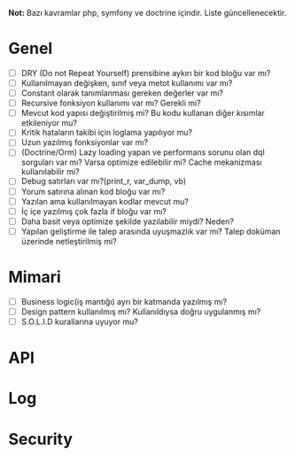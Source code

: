 **Not:** Bazı kavramlar php, symfony ve doctrine içindir. Liste güncellenecektir.

# Genel
- [ ] DRY (Do not Repeat Yourself) prensibine aykırı bir kod bloğu var mı?
- [ ] Kullanılmayan değişken, sınıf veya metot kullanımı var mı?
- [ ] Constant olarak tanımlanması gereken değerler var mı?
- [ ] Recursive fonksiyon kullanımı var mı? Gerekli mi?
- [ ] Mevcut kod yapısı değiştirilmiş mi? Bu kodu kullanan diğer kısımlar etkileniyor mu?
- [ ] Kritik hataların takibi için loglama yapılıyor mu?
- [ ] Uzun yazılmış fonksiyonlar var mı?
- [ ] (Doctrine/Orm) Lazy loading yapan ve performans sorunu olan dql sorguları var mı? Varsa optimize edilebilir mi? Cache mekanizması kullanılabilir mi?
- [ ] Debug satırları var mı?(print_r, var_dump, vb)
- [ ] Yorum satırına alınan kod bloğu var mı?
- [ ] Yazılan ama kullanılmayan kodlar mevcut mu?
- [ ] İç içe yazılmış çok fazla if bloğu var mı?
- [ ] Daha basit veya optimize şekilde yazılabilir miydi? Neden?
- [ ] Yapılan geliştirme ile talep arasında uyuşmazlık var mı? Talep doküman üzerinde netleştirilmiş mi?

# Mimari
- [ ] Business logic(iş mantığı) ayrı bir katmanda yazılmış mı?
- [ ] Design pattern kullanılmış mı? Kullanıldıysa doğru uygulanmış mı?
- [ ] S.O.L.I.D kurallarına uyuyor mu?

# API

# Log

# Security
